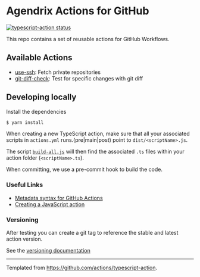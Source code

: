 # Agendrix Actions for GitHub

<a href="https://github.com/agendrix/actions/actions"><img alt="typescript-action status" src="https://github.com/agendrix/actions/workflows/build-test/badge.svg"></a>

This repo contains a set of reusable actions for GitHub Workflows.

## Available Actions

- [use-ssh](./use-ssh/README.md): Fetch private repositories
- [git-diff-check](./git-diff-check/README.md): Test for specific changes with git diff

## Developing locally

Install the dependencies

```bash
$ yarn install
```

When creating a new TypeScript action, make sure that all your associated scripts in `actions.yml` runs.(pre|main|post) point to `dist/<scriptName>.js`.

The script [`build-all.js`](./build-all.js) will then find the associated `.ts` files within your action folder (`<scriptName>.ts`).

When committing, we use a pre-commit hook to build the code.

### Useful Links

- [Metadata syntax for GitHub Actions](https://help.github.com/en/actions/creating-actions/metadata-syntax-for-github-actions)
- [Creating a JavaScript action](https://help.github.com/en/actions/creating-actions/creating-a-javascript-action#commit-tag-and-push-your-action-to-github)

### Versioning

After testing you can create a git tag to reference the stable and latest action version.

See the [versioning documentation](https://github.com/actions/toolkit/blob/master/docs/action-versioning.md)

---

Templated from https://github.com/actions/typescript-action.
